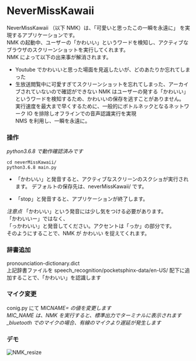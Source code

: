 # NeverMissKawaii

NeverMissKawaii （以下 NMK）は、「可愛いと思ったこの一瞬を永遠に」 を実現するアプリケーションです。  
NMK の起動中、ユーザーの「かわいい」というワードを検知し、アクティブなブラウザのスクリーンショットを実行してくれます。  
NMK によって以下の出来事が解消されます。

- Youtube でかわいいと思った場面を見返したいが、どのあたりか忘れてしまった
- 生放送閲覧中に可愛すぎてスクリーンショットを忘れてしまった、アーカイブされていないので確認ができない
  NMK はユーザーの発する「かわいい」というワードを検知するため、かわいいの保存を逃すことがありません。  
  実行速度を最大まで早くするために、一般的にボトルネックとなるネットワーク IO を排除しオフラインでの音声認識実行を実現  
  NMS を利用し、一瞬を永遠に。

### 操作

_python3.6.8 で動作確認済みです_

```
cd neverMissKawaii/
python3.6.8 main.py
```

- 「かわいい」と発音すると、アクティブなスクリーンのスクショが実行されます。
  デフォルトの保存先は、neverMissKawaii/ です。

- 「stop」と発音すると、アプリケーションが終了します。

_注意点_
「かわいい」という発音には少し気をつける必要があります。  
「かわいいー」ではなく、  
「っかわいい」と発音してください。アクセントは「っか」の部分です。  
そのようにすることで、NMK が かわいい を捉えてくれます。

### 辞書追加

pronounciation-dictionary.dict  
上記辞書ファイルを speech_recognition/pocketsphinx-data/en-US/ 配下に追加することで、「かわいい」を認識します

### マイク変更

conig.py にて MIC*NAME= の値を変更します  
MIC_NAME は、NMK を実行すると、標準出力でターミナルに表示されます  
\_bluetooth でのマイクの場合、有線のマイクより遅延が発生します*

### デモ

![NMK_resize](https://user-images.githubusercontent.com/59119963/159640702-0b08c68d-a61e-4f4a-9e44-9489636249cc.gif)
